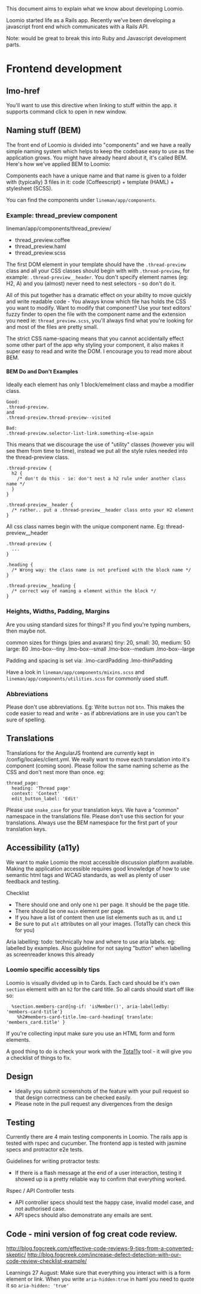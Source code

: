 This document aims to explain what we know about developing Loomio.

Loomio started life as a Rails app. Recently we've been developing a javascript front end which communicates with a Rails API.

Note: would be great to break this into Ruby and Javascript development parts.

# Frontend development

## lmo-href
You'll want to use this directive when linking to stuff within the app. it supports command click to open in new window.


## Naming stuff (BEM)

The front end of Loomio is divided into "components" and we have a really simple naming system which helps to keep the codebase easy to use as the application grows. You might have already heard about it, it's called BEM. Here's how we've applied BEM to Loomio:

Components each have a unique name and that name is given to a folder with (typically) 3 files in it: code (Coffeescript) + template (HAML) + stylesheet (SCSS).

You can find the components under `lineman/app/components`.

### Example: thread_preview component

lineman/app/components/thread_preview/
 - thread_preview.coffee
 - thread_preview.haml
 - thread_preview.scss

The first DOM element in your template should have the `.thread-preview` class and all your CSS classes should begin with with `.thread-preview`, for example: `.thread-preview__header`. You don't specify element names (eg: H2, A) and you (almost) never need to nest selectors - so don't do it.

All of this put together has a dramatic effect on your ability to move quickly and write readable code - You always know which file has holds the CSS you want to modify. Want to modify that component? Use your text editors' fuzzy finder to open the file with the component name and the extension you need ie: `thread_preview.scss`, you'll always find what you're looking for and most of the files are pretty small.

The strict CSS name-spacing means that you cannot accidentally effect some other part of the app why styling your component, it also makes it super easy to read and write the DOM. I encourage you to read more about BEM.

#### BEM Do and Don't Examples

Ideally each element has only 1 block/emelment class and maybe a modifier class.

```
Good:
.thread-preview.
and
.thread-preview.thread-preview--visited

Bad:
.thread-preview.selector-list-link.something-else-again
```

This means that we discourage the use of "utility" classes (however you will see them from time to time), instead we put all the style rules needed into the thread-preview class.

```
.thread-preview {
  h2 {
    /* don't do this - ie: don't nest a h2 rule under another class name */
  }
}

.thread-preview__header {
  /* rather.. put a .thread-preview__header class onto your H2 element
}
```

All css class names begin with the unique component name. Eg: thread-preview__header
```
.thread-preview {
  ...
}

.heading {
  /* Wrong way: the class name is not prefixed with the block name */
}

.thread-preview__heading {
  /* correct way of naming a element within the block */
}
```


### Heights, Widths, Padding, Margins

Are you using standard sizes for things? If you find you're typing numbers, then maybe not.

common sizes for things (pies and avarars) tiny: 20, small: 30, medium: 50 large: 80
.lmo-box--tiny
.lmo-box--small
.lmo-box--medium
.lmo-box--large

Padding and spacing is set via:
.lmo-cardPadding
.lmo-thinPadding

Have a look in `lineman/app/components/mixins.scss` and `lineman/app/components/utilities.scss` for commonly used stuff.

### Abbreviations
Please don't use abbreviations. Eg: Write `button` not `btn`. This makes the code easier to read and write - as if abbreviations are in use you can't be sure of spelling.

## Translations
Translations for the AngularJS frontend are currently kept in /config/locales/client.yml. We really want to move each translation into it's component (coming soon). Please follow the same naming scheme as the CSS and don't nest more than once. eg:

```
thread_page:
  heading: 'Thread page'
  context: 'Context'
  edit_button_label: 'Edit'
```

Please use `snake_case` for your translation keys. We have a "common" namespace in the translations file. Please don't use this section for your translations. Always use the BEM namespace for the first part of your translation keys.

## Accessibility (a11y)
We want to make Loomio the most accessible discussion platform available. Making the application accessible requires good knowledge of how to use semantic html tags and WCAG standards, as well as plenty of user feedback and testing.

Checklist
- There should one and only one `h1` per page. It should be the page title.
- There should be one `main` element per page.
- If you have a list of content then use list elements such as `UL` and `LI`
- Be sure to put `alt` attributes on all your images. (Tota11y can check this for you)

Aria labelling:
  todo: technically how and where to use aria labels. eg: labelled by examples. Also guideline for not saying "button" when labelling as screenreader knows this already

### Loomio specific accessibly tips

Loomio is visually divided up in to Cards. Each card should be it's own `section` element with an `h2` for the card title. So all cards should start off like so:

```
  %section.members-card{ng-if: 'isMember()', aria-labelledby: 'members-card-title'}
    %h2#members-card-title.lmo-card-heading{ translate: 'members_card.title' }

```

If you're collecting input make sure you use an HTML form and form elements.

A good thing to do is check your work with the [Tota11y](https://khan.github.io/tota11y/) tool - it will give you a checklist of things to fix.

## Design
- Ideally you submit screenshots of the feature with your pull request so that design correctness can be checked easily.
- Please note in the pull request any divergences from the design


## Testing

Currently there are 4 main testing components in Loomio. The rails app is tested with rspec and cucumber. The frontend app is tested with jasmine specs and protractor e2e tests.

Guidelines for writing protractor tests:

- If there is a flash message at the end of a user interaction, testing it showed up is a pretty reliable way to confirm that everything worked.


Rspec / API Controller tests

- API controller specs should test the happy case, invalid model case, and not authorised case.
- API specs should also demonstrate any emails are sent.

## Code - mini version of fog creat code review.
http://blog.fogcreek.com/effective-code-reviews-9-tips-from-a-converted-skeptic/
http://blog.fogcreek.com/increase-defect-detection-with-our-code-review-checklist-example/


Learnings 27 August:
Make sure that everything you interact with is a form element or link.
When you write `aria-hidden:true` in haml you need to quote it so `aria-hidden: 'true'`
